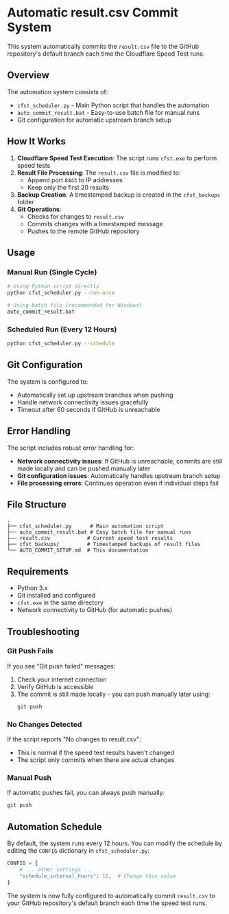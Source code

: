 # Automatic result.csv Commit System

This system automatically commits the `result.csv` file to the GitHub repository's default branch each time the Cloudflare Speed Test runs.

## Overview

The automation system consists of:
- `cfst_scheduler.py` - Main Python script that handles the automation
- `auto_commit_result.bat` - Easy-to-use batch file for manual runs
- Git configuration for automatic upstream branch setup

## How It Works

1. **Cloudflare Speed Test Execution**: The script runs `cfst.exe` to perform speed tests
2. **Result File Processing**: The `result.csv` file is modified to:
   - Append port `8443` to IP addresses
   - Keep only the first 20 results
3. **Backup Creation**: A timestamped backup is created in the `cfst_backups` folder
4. **Git Operations**: 
   - Checks for changes to `result.csv`
   - Commits changes with a timestamped message
   - Pushes to the remote GitHub repository

## Usage

### Manual Run (Single Cycle)
```bash
# Using Python script directly
python cfst_scheduler.py --run-once

# Using batch file (recommended for Windows)
auto_commit_result.bat
```

### Scheduled Run (Every 12 Hours)
```bash
python cfst_scheduler.py --schedule
```

## Git Configuration

The system is configured to:
- Automatically set up upstream branches when pushing
- Handle network connectivity issues gracefully
- Timeout after 60 seconds if GitHub is unreachable

## Error Handling

The script includes robust error handling for:
- **Network connectivity issues**: If GitHub is unreachable, commits are still made locally and can be pushed manually later
- **Git configuration issues**: Automatically handles upstream branch setup
- **File processing errors**: Continues operation even if individual steps fail

## File Structure

```
.
├── cfst_scheduler.py      # Main automation script
├── auto_commit_result.bat # Easy batch file for manual runs
├── result.csv            # Current speed test results
├── cfst_backups/         # Timestamped backups of result files
└── AUTO_COMMIT_SETUP.md  # This documentation
```

## Requirements

- Python 3.x
- Git installed and configured
- `cfst.exe` in the same directory
- Network connectivity to GitHub (for automatic pushes)

## Troubleshooting

### Git Push Fails
If you see "Git push failed" messages:
1. Check your internet connection
2. Verify GitHub is accessible
3. The commit is still made locally - you can push manually later using:
   ```bash
   git push
   ```

### No Changes Detected
If the script reports "No changes to result.csv":
- This is normal if the speed test results haven't changed
- The script only commits when there are actual changes

### Manual Push
If automatic pushes fail, you can always push manually:
```bash
git push
```

## Automation Schedule

By default, the system runs every 12 hours. You can modify the schedule by editing the `CONFIG` dictionary in `cfst_scheduler.py`:

```python
CONFIG = {
    # ... other settings ...
    "schedule_interval_hours": 12,  # Change this value
}
```

The system is now fully configured to automatically commit `result.csv` to your GitHub repository's default branch each time the speed test runs.
